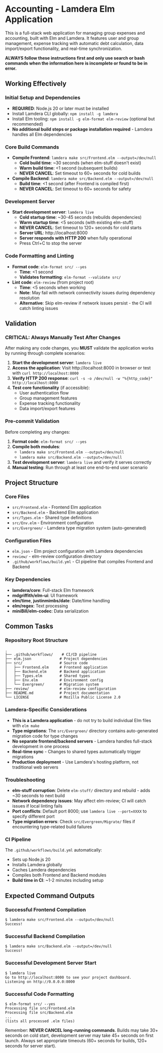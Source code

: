 # Accounting - Lamdera Elm Application

This is a full-stack web application for managing group expenses and accounting, built with Elm and Lamdera. It features user and group management, expense tracking with automatic debt calculation, data import/export functionality, and real-time synchronization.

**ALWAYS follow these instructions first and only use search or bash commands when the information here is incomplete or found to be in error.**

## Working Effectively

### Initial Setup and Dependencies
- **REQUIRED**: Node.js 20 or later must be installed
- Install Lamdera CLI globally: `npm install -g lamdera`
- Install Elm tooling: `npm install -g elm-format elm-review` (optional but recommended)
- **No additional build steps or package installation required** - Lamdera handles all Elm dependencies

### Core Build Commands
- **Compile Frontend**: `lamdera make src/Frontend.elm --output=/dev/null`
  - **Cold build time**: ~30 seconds (when elm-stuff doesn't exist)
  - **Warm build time**: <1 second (subsequent builds)
  - **NEVER CANCEL**: Set timeout to 60+ seconds for cold builds
- **Compile Backend**: `lamdera make src/Backend.elm --output=/dev/null`
  - **Build time**: <1 second (after Frontend is compiled first)
  - **NEVER CANCEL**: Set timeout to 60+ seconds for safety

### Development Server
- **Start development server**: `lamdera live`
  - **Cold startup time**: ~30-45 seconds (rebuilds dependencies)
  - **Warm startup time**: <5 seconds (with existing elm-stuff)
  - **NEVER CANCEL**: Set timeout to 120+ seconds for cold starts
  - **Server URL**: http://localhost:8000
  - **Server responds with HTTP 200** when fully operational
  - Press Ctrl+C to stop the server

### Code Formatting and Linting
- **Format code**: `elm-format src/ --yes`
  - **Time**: <1 second
  - **Validates formatting**: `elm-format --validate src/`
- **Lint code**: `elm-review` (from project root)
  - **Time**: <5 seconds when working
  - **Note**: May fail with network connectivity issues during dependency resolution
  - **Alternative**: Skip elm-review if network issues persist - the CI will catch linting issues

## Validation

### CRITICAL: Always Manually Test After Changes
After making any code changes, you **MUST** validate the application works by running through complete scenarios:

1. **Start the development server**: `lamdera live`
2. **Access the application**: Visit http://localhost:8000 in browser or test with `curl http://localhost:8000`
3. **Verify HTTP 200 response**: `curl -s -o /dev/null -w "%{http_code}" http://localhost:8000`
4. **Test core functionality** (if accessible):
   - User authentication flow
   - Group management features
   - Expense tracking functionality
   - Data import/export features

### Pre-commit Validation
Before completing any changes:
1. **Format code**: `elm-format src/ --yes`
2. **Compile both modules**: 
   - `lamdera make src/Frontend.elm --output=/dev/null`
   - `lamdera make src/Backend.elm --output=/dev/null`
3. **Test development server**: `lamdera live` and verify it serves correctly
4. **Manual testing**: Run through at least one end-to-end user scenario

## Project Structure

### Core Files
- `src/Frontend.elm` - Frontend Elm application
- `src/Backend.elm` - Backend Elm application  
- `src/Types.elm` - Shared type definitions
- `src/Env.elm` - Environment configuration
- `src/Evergreen/` - Lamdera type migration system (auto-generated)

### Configuration Files
- `elm.json` - Elm project configuration with Lamdera dependencies
- `review/` - elm-review configuration directory
- `.github/workflows/build.yml` - CI pipeline that compiles Frontend and Backend

### Key Dependencies
- **lamdera/core**: Full-stack Elm framework
- **mdgriffith/elm-ui**: UI framework
- **elm/time**, **justinmimbs/date**: Date/time handling
- **elm/regex**: Text processing
- **miniBill/elm-codec**: Data serialization

## Common Tasks

### Repository Root Structure
```
.
├── .github/workflows/    # CI/CD pipeline
├── elm.json             # Project dependencies
├── src/                 # Source code
│   ├── Frontend.elm     # Frontend application
│   ├── Backend.elm      # Backend application
│   ├── Types.elm        # Shared types
│   ├── Env.elm          # Environment config
│   └── Evergreen/       # Migration system
├── review/              # elm-review configuration
├── README.md            # Project documentation
└── LICENSE              # Mozilla Public License 2.0
```

### Lamdera-Specific Considerations
- **This is a Lamdera application** - do not try to build individual Elm files with `elm make`
- **Type migrations**: The `src/Evergreen/` directory contains auto-generated migration code for type changes
- **No separate frontend/backend servers** - Lamdera handles full-stack development in one process
- **Real-time sync** - Changes to shared types automatically trigger migrations
- **Production deployment** - Use Lamdera's hosting platform, not traditional web servers

### Troubleshooting
- **elm-stuff corruption**: Delete `elm-stuff/` directory and rebuild - adds ~30 seconds to next build
- **Network dependency issues**: May affect elm-review; CI will catch issues if local linting fails
- **Port conflicts**: Default port 8000; use `lamdera live --port=XXXX` to specify different port
- **Type migration errors**: Check `src/Evergreen/Migrate/` files if encountering type-related build failures

### CI Pipeline
The `.github/workflows/build.yml` automatically:
- Sets up Node.js 20
- Installs Lamdera globally
- Caches Lamdera dependencies
- Compiles both Frontend and Backend modules
- **Build time in CI**: ~1-2 minutes including setup

## Expected Command Outputs

### Successful Frontend Compilation
```
$ lamdera make src/Frontend.elm --output=/dev/null
Success!
```

### Successful Backend Compilation  
```
$ lamdera make src/Backend.elm --output=/dev/null
Success!
```

### Successful Development Server Start
```
$ lamdera live
Go to http://localhost:8000 to see your project dashboard.
Listening on http://0.0.0.0:8000
```

### Successful Code Formatting
```
$ elm-format src/ --yes
Processing file src/Frontend.elm
Processing file src/Backend.elm
...
(lists all processed .elm files)
```

Remember: **NEVER CANCEL long-running commands**. Builds may take 30+ seconds on cold start, development server may take 45+ seconds on first launch. Always set appropriate timeouts (60+ seconds for builds, 120+ seconds for server start).